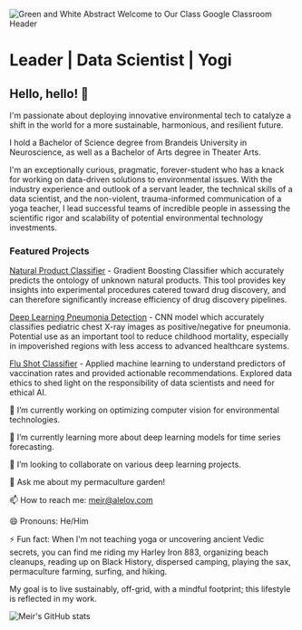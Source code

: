 ![Green and White Abstract Welcome to Our Class Google Classroom Header](https://user-images.githubusercontent.com/100248559/178343538-1cfe4f14-2316-448e-9dea-05505dffd093.png)

# Leader | Data Scientist | Yogi

## Hello, hello! 👋

I'm passionate about deploying innovative environmental tech to catalyze a shift in the world for a more sustainable, harmonious, and resilient future. 

I hold a Bachelor of Science degree from Brandeis University in Neuroscience, as well as a Bachelor of Arts degree in Theater Arts.

I'm an exceptionally curious, pragmatic, forever-student who has a knack for working on data-driven solutions to environmental issues. With the industry experience and outlook of a servant leader, the technical skills of a data scientist, and the non-violent, trauma-informed communication of a yoga teacher, I lead successful teams of incredible people in assessing the scientific rigor and scalability of potential environmental technology investments.

### Featured Projects
[Natural Product Classifier](https://github.com/Meir-Alelov/Natural-Product-Classifier) - Gradient Boosting Classifier which accurately predicts the ontology of unknown natural products. This tool provides key insights into experimental procedures catered toward drug discovery, and can therefore significantly increase efficiency of drug discovery pipelines.

[Deep Learning Pneumonia Detection](https://github.com/Meir-Alelov/Deep_Learning_Pneumonia_Detection) - CNN model which accurately classifies pediatric chest X-ray images as positive/negative for pneumonia. Potential use as an important tool to reduce childhood mortality, especially in impoverished regions with less access to advanced healthcare systems.

[Flu Shot Classifier](https://github.com/Meir-Alelov/Flu-Shot-Classifier) - Applied machine learning to understand predictors of vaccination rates and provided actionable recommendations. Explored data ethics to shed light on the responsibility of data scientists and need for ethical AI.


🔭 I’m currently working on optimizing computer vision for environmental technologies.

🌱 I’m currently learning more about deep learning models for time series forecasting.

👯 I’m looking to collaborate on various deep learning projects.

💬 Ask me about my permaculture garden! 

📫 How to reach me: meir@alelov.com

😄 Pronouns: He/Him

⚡ Fun fact: When I'm not teaching yoga or uncovering ancient Vedic secrets, you can find me riding my Harley Iron 883, organizing beach cleanups, reading up on Black History, dispersed camping, playing the sax, permaculture farming, surfing, and hiking. 

My goal is to live sustainably, off-grid, with a mindful footprint; this lifestyle is reflected in my work.



![Meir's GitHub stats](https://github-readme-stats.vercel.app/api?username=Meir-Alelov&show_icons=true)

